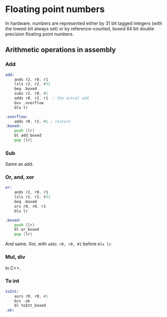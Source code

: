 # Floating point numbers

In hardware, numbers are represented either by 31 bit tagged integers (with the lowest bit always set) 
or by reference-counted, boxed 64 bit double precision floating point numbers.

## Arithmetic operations in assembly

### Add

```asm
add:
    ands r2, r0, r1
    lsls r2, r2, #31
    beq .boxed
    subs r2, r0, #1
    adds r0, r2, r1  ; the actual add
    bvs .overflow
    blx lr

.overflow:
    adds r0, r2, #1 ; restore
.boxed:
    push {lr}
    bl add_boxed
    pop {lr}
```

### Sub

Same as add.

### Or, and, xor

```asm
or:
    ands r2, r0, r1
    lsls r2, r2, #31
    beq .boxed
    ors r0, r0, r1
    blx lr

.boxed:
    push {lr}
    bl or_boxed
    pop {lr}
```

And same. Xor, with `adds r0, r0, #1` before `blx lr`.

### Mul, div

In C++.

### To int

```asm
toInt:
    asrs r0, r0, #1
    bcs .ok
    bl toInt_boxed
.ok:
```
